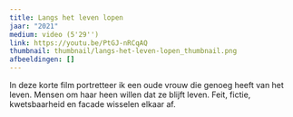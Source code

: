 ```yaml
---
title: Langs het leven lopen
jaar: "2021"
medium: video (5'29'')
link: https://youtu.be/PtGJ-nRCqAQ
thumbnail: thumbnail/langs-het-leven-lopen_thumbnail.png
afbeeldingen: []
---
```

In deze korte film portretteer ik een oude vrouw die genoeg heeft van het leven. Mensen om haar heen willen dat ze blijft leven. Feit, fictie, kwetsbaarheid en facade wisselen elkaar af.
